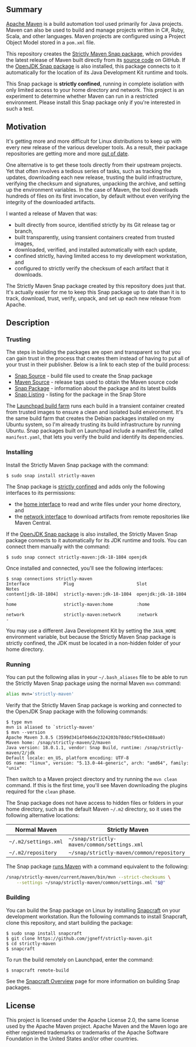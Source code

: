 ## Summary

[Apache Maven](https://maven.apache.org) is a build automation tool used primarily for Java projects. Maven can also be used to build and manage projects written in C#, Ruby, Scala, and other languages. Maven projects are configured using a Project Object Model stored in a `pom.xml` file.

This repository creates the [Strictly Maven Snap package](https://snapcraft.io/strictly-maven), which provides the latest release of Maven built directly from its [source code](https://github.com/apache/maven) on GitHub. If the [OpenJDK Snap package](https://snapcraft.io/openjdk) is also installed, this package connects to it automatically for the location of its Java Development Kit runtime and tools.

This Snap package is **strictly confined**, running in complete isolation with only limited access to your home directory and network. This project is an experiment to determine whether Maven can run in a restricted environment. Please install this Snap package only if you're interested in such a test.

## Motivation

It's getting more and more difficult for Linux distributions to keep up with every new release of the various developer tools. As a result, their package repositories are getting more and more [out of date](https://packages.ubuntu.com/search?keywords=maven&searchon=names&exact=1).

One alternative is to get these tools directly from their upstream projects. Yet that often involves a tedious series of tasks, such as tracking the updates, downloading each new release, trusting the build infrastructure, verifying the checksum and signatures, unpacking the archive, and setting up the environment variables. In the case of Maven, the tool downloads hundreds of files on its first invocation, by default without even verifying the integrity of the downloaded artifacts.

I wanted a release of Maven that was:

* built directly from source, identified strictly by its Git release tag or branch,
* built transparently, using transient containers created from trusted images,
* downloaded, verified, and installed automatically with each update,
* confined strictly, having limited access to my development workstation, and
* configured to strictly verify the checksum of each artifact that it downloads.

The Strictly Maven Snap package created by this repository does just that. It's actually easier for me to keep this Snap package up to date than it is to track, download, trust, verify, unpack, and set up each new release from Apache.

## Description

### Trusting

The steps in building the packages are open and transparent so that you can gain trust in the process that creates them instead of having to put all of your trust in their publisher. Below is a link to each step of the build process:

* [Snap Source](snap/snapcraft.yaml) - build file used to create the Snap package
* [Maven Source](https://github.com/apache/maven/tags) - release tags used to obtain the Maven source code
* [Snap Package](https://launchpad.net/~jgneff/+snap/strictly-maven) - information about the package and its latest builds
* [Snap Listing](https://snapcraft.io/strictly-maven) - listing for the package in the Snap Store

The [Launchpad build farm](https://launchpad.net/builders) runs each build in a transient container created from trusted images to ensure a clean and isolated build environment. It's the same build farm that creates the Debian packages installed on my Ubuntu system, so I'm already trusting its build infrastructure by running Ubuntu. Snap packages built on Launchpad include a manifest file, called `manifest.yaml`, that lets you verify the build and identify its dependencies.

### Installing

Install the Strictly Maven Snap package with the command:

```console
$ sudo snap install strictly-maven
```

The Snap package is [strictly confined](https://snapcraft.io/docs/snap-confinement) and adds only the following interfaces to its permissions:

* the [home interface](https://snapcraft.io/docs/home-interface) to read and write files under your home directory, and
* the [network interface](https://snapcraft.io/docs/network-interface) to download artifacts from remote repositories like Maven Central.

If the [OpenJDK Snap package](https://snapcraft.io/openjdk) is also installed, the Strictly Maven Snap package connects to it automatically for its JDK runtime and tools. You can connect them manually with the command:

```console
$ sudo snap connect strictly-maven:jdk-18-1804 openjdk
```

Once installed and connected, you'll see the following interfaces:

```console
$ snap connections strictly-maven
Interface             Plug                        Slot                 Notes
content[jdk-18-1804]  strictly-maven:jdk-18-1804  openjdk:jdk-18-1804  -
home                  strictly-maven:home         :home                -
network               strictly-maven:network      :network             -
```

You may use a different Java Development Kit by setting the `JAVA_HOME` environment variable, but because the Strictly Maven Snap package is strictly confined, the JDK must be located in a non-hidden folder of your home directory.

### Running

You can put the following alias in your `~/.bash_aliases` file to be able to run the Strictly Maven Snap package using the normal Maven `mvn` command:

```bash
alias mvn='strictly-maven'
```

Verify that the Strictly Maven Snap package is working and connected to the OpenJDK Snap package with the following commands:

```console
$ type mvn
mvn is aliased to `strictly-maven'
$ mvn --version
Apache Maven 3.8.5 (3599d3414f046de2324203b78ddcf9b5e4388aa0)
Maven home: /snap/strictly-maven/2/maven
Java version: 18.0.1.1, vendor: Snap Build, runtime: /snap/strictly-maven/2/jdk
Default locale: en_US, platform encoding: UTF-8
OS name: "linux", version: "5.13.0-44-generic", arch: "amd64", family: "unix"
```

Then switch to a Maven project directory and try running the `mvn clean` command. If this is the first time, you'll see Maven downloading the plugins required for the `clean` phase.

The Snap package does not have access to hidden files or folders in your home directory, such as the default Maven `~/.m2` directory, so it uses the following alternative locations:

| Normal Maven         | Strictly Maven |
|----------------------|----------------|
| `~/.m2/settings.xml` | `~/snap/strictly-maven/common/settings.xml` |
| `~/.m2/repository`   | `~/snap/strictly-maven/common/repository`   |

The Snap package [runs Maven](bin/maven.sh) with a command equivalent to the following:

```bash
/snap/strictly-maven/current/maven/bin/mvn --strict-checksums \
    --settings ~/snap/strictly-maven/common/settings.xml "$@"
```

### Building

You can build the Snap package on Linux by installing [Snapcraft](https://snapcraft.io/snapcraft) on your development workstation. Run the following commands to install Snapcraft, clone this repository, and start building the package:

```console
$ sudo snap install snapcraft
$ git clone https://github.com/jgneff/strictly-maven.git
$ cd strictly-maven
$ snapcraft
```

To run the build remotely on Launchpad, enter the command:

```console
$ snapcraft remote-build
```

See the [Snapcraft Overview](https://snapcraft.io/docs/snapcraft-overview) page for more information on building Snap packages.

## License

This project is licensed under the Apache License 2.0, the same license used by the Apache Maven project. Apache Maven and the Maven logo are either registered trademarks or trademarks of the Apache Software Foundation in the United States and/or other countries.
